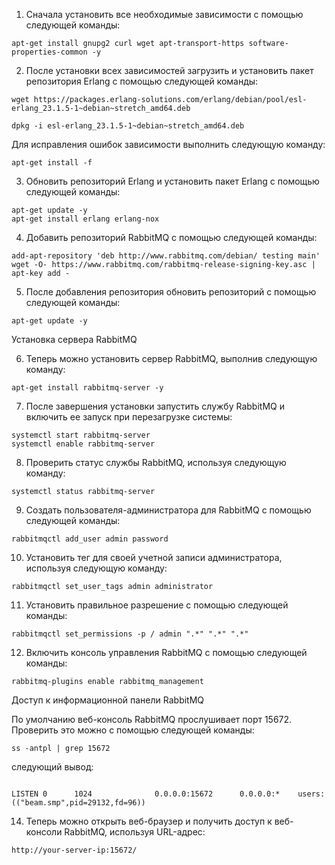 1) Сначала установить все необходимые зависимости с помощью следующей команды:

```
apt-get install gnupg2 curl wget apt-transport-https software-properties-common -y
```

2) После установки всех зависимостей загрузить и установить пакет репозитория Erlang с помощью следующей команды:

```
wget https://packages.erlang-solutions.com/erlang/debian/pool/esl-erlang_23.1.5-1~debian~stretch_amd64.deb

dpkg -i esl-erlang_23.1.5-1~debian~stretch_amd64.deb
```
Для исправления ошибок зависимости выполнить следующую команду:

```
apt-get install -f
```
3) Обновить репозиторий Erlang и установить пакет Erlang с помощью следующей команды:

```
apt-get update -y
apt-get install erlang erlang-nox
```
4) Добавить репозиторий RabbitMQ с помощью следующей команды:

```
add-apt-repository 'deb http://www.rabbitmq.com/debian/ testing main'
wget -O- https://www.rabbitmq.com/rabbitmq-release-signing-key.asc | apt-key add -
```
5) После добавления репозитория обновить репозиторий с помощью следующей команды:

```
apt-get update -y
```

Установка сервера RabbitMQ

6) Теперь можно установить сервер RabbitMQ, выполнив следующую команду:

```
apt-get install rabbitmq-server -y
```
7) После завершения установки запустить службу RabbitMQ и включить ее запуск при перезагрузке системы:

```
systemctl start rabbitmq-server
systemctl enable rabbitmq-server
````
8) Проверить статус службы RabbitMQ, используя следующую команду:

```
systemctl status rabbitmq-server
```

9) Создать пользователя-администратора для RabbitMQ с помощью следующей команды:

```
rabbitmqctl add_user admin password
```
10) Установить тег для своей учетной записи администратора, используя следующую команду:

```
rabbitmqctl set_user_tags admin administrator
```
11) Установить правильное разрешение с помощью следующей команды:

```
rabbitmqctl set_permissions -p / admin ".*" ".*" ".*"
```
12) Включить консоль управления RabbitMQ с помощью следующей команды:

```
rabbitmq-plugins enable rabbitmq_management
```

Доступ к информационной панели RabbitMQ

По умолчанию веб-консоль RabbitMQ прослушивает порт 15672. Проверить это можно с помощью следующей команды:

```
ss -antpl | grep 15672
```
следующий вывод:

```

LISTEN 0      1024              0.0.0.0:15672      0.0.0.0:*    users:(("beam.smp",pid=29132,fd=96))    

```
14) Теперь можно открыть веб-браузер и получить доступ к веб-консоли RabbitMQ, используя URL-адрес:

```
http://your-server-ip:15672/
```
